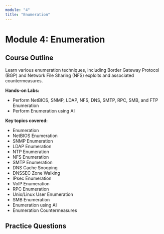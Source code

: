 ```yaml
---
module: "4"
title: "Enumeration"
---
```


# Module 4: Enumeration

## Course Outline

Learn various enumeration techniques, including Border Gateway Protocol (BGP) and Network File Sharing (NFS) exploits and associated countermeasures.

**Hands-on Labs:**

- Perform NetBIOS, SNMP, LDAP, NFS, DNS, SMTP, RPC, SMB, and FTP Enumeration
- Perform Enumeration using AI

**Key topics covered:**

- Enumeration
- NetBIOS Enumeration
- SNMP Enumeration
- LDAP Enumeration
- NTP Enumeration
- NFS Enumeration
- SMTP Enumeration
- DNS Cache Snooping
- DNSSEC Zone Walking
- IPsec Enumeration
- VoIP Enumeration
- RPC Enumeration
- Unix/Linux User Enumeration
- SMB Enumeration
- Enumeration using AI
- Enumeration Countermeasures

## Practice Questions
